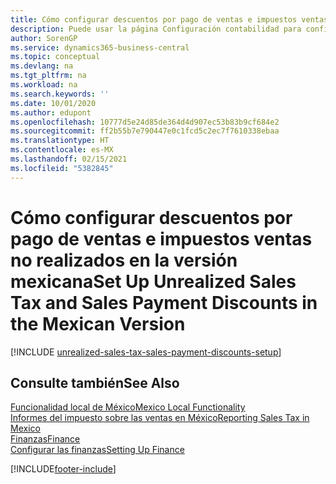 ```yaml
---
title: Cómo configurar descuentos por pago de ventas e impuestos ventas no realizados [MX]
description: Puede usar la página Configuración contabilidad para configurar el impuesto de las ventas no realizado en la versión mexicana. También puede configurar importes máximos de corrección para limitar los importes de corrección de impuestos que se introducen en concepto de ventas y compras. Esto le permite sobrescribir el impuesto calculado cuando existen diferencias de redondeo entre lo calculado en el pedido de compra y lo calculado en la factura de compra del proveedor.
author: SorenGP
ms.service: dynamics365-business-central
ms.topic: conceptual
ms.devlang: na
ms.tgt_pltfrm: na
ms.workload: na
ms.search.keywords: ''
ms.date: 10/01/2020
ms.author: edupont
ms.openlocfilehash: 10777d5e24d85de364d4d907ec53b83b9cf684e2
ms.sourcegitcommit: ff2b55b7e790447e0c1fcd5c2ec7f7610338ebaa
ms.translationtype: HT
ms.contentlocale: es-MX
ms.lasthandoff: 02/15/2021
ms.locfileid: "5382845"
---
```

# <a name="set-up-unrealized-sales-tax-and-sales-payment-discounts-in-the-mexican-version"></a><span data-ttu-id="e9ce6-105">Cómo configurar descuentos por pago de ventas e impuestos ventas no realizados en la versión mexicana</span><span class="sxs-lookup"><span data-stu-id="e9ce6-105">Set Up Unrealized Sales Tax and Sales Payment Discounts in the Mexican Version</span></span>

[!INCLUDE [unrealized-sales-tax-sales-payment-discounts-setup](../includes/CAMXUS/unrealized-sales-tax-sales-payment-discounts-setup.md)]

## <a name="see-also"></a><span data-ttu-id="e9ce6-106">Consulte también</span><span class="sxs-lookup"><span data-stu-id="e9ce6-106">See Also</span></span>

[<span data-ttu-id="e9ce6-107">Funcionalidad local de México</span><span class="sxs-lookup"><span data-stu-id="e9ce6-107">Mexico Local Functionality</span></span>](mexico-local-functionality.md)  
[<span data-ttu-id="e9ce6-108">Informes del impuesto sobre las ventas en México</span><span class="sxs-lookup"><span data-stu-id="e9ce6-108">Reporting Sales Tax in Mexico</span></span>](mexico-sales-tax.md)  
[<span data-ttu-id="e9ce6-109">Finanzas</span><span class="sxs-lookup"><span data-stu-id="e9ce6-109">Finance</span></span>](../../finance.md)  
[<span data-ttu-id="e9ce6-110">Configurar las finanzas</span><span class="sxs-lookup"><span data-stu-id="e9ce6-110">Setting Up Finance</span></span>](../../finance.md)  


[!INCLUDE[footer-include](../../includes/footer-banner.md)]